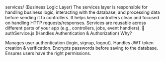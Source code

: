  services/ (Business Logic Layer)
The services layer is responsible for handling business logic, interacting with the database, and processing data before sending it to controllers.
It helps keep controllers clean and focused on handling HTTP requests/responses.
Services are reusable across different parts of your app (e.g., controllers, jobs, event handlers).
📄 authService.js (Handles Authentication & Authorization)
Why?

Manages user authentication (login, signup, logout).
Handles JWT token creation & verification.
Encrypts passwords before saving to the database.
Ensures users have the right permissions.